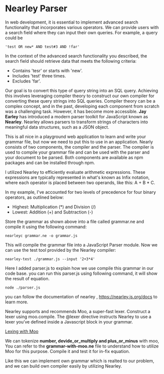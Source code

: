 # Nearley Parser
In web development, it is essential to implement advanced search functionality that incorporates various operators. We can provide users with a search field where they can input their own queries. For example, a query could be 

```'test OR new* AND test#3 AND !far'```

In the context of the advanced search functionality you described, the search field should retrieve data that meets the following criteria:

* Contains 'tesr' or starts with 'new'.
* Includes 'test' three times.
* Excludes 'far'.

Our goal is to convert this type of query string into an SQL query. Achieving this involves leveraging compiler theory to construct our own compiler for converting these query strings into SQL queries. Compiler theory can be a complex concept, and in the past, developing each component from scratch was a challenging task. However, it has become more accessible. **Jay Earley** has introduced a modern parser toolkit for JavaScript known as **Nearley**. Nearley allows parsers to transform strings of characters into meaningful data structures, such as a JSON object.

This is all nice in a playground web application to learn and write your grammar file, but now we need to put this to use in an application. Nearly consists of two components, the compiler and the parser. The compiler is used to compile your grammar file and can be used with the parser and your document to be parsed. Both components are available as npm packages and can be installed through npm.

I utilized Nearley to efficiently evaluate arithmetic expressions. These expressions are typically represented in what's known as Infix notation, where each operator is placed between two operands, like this: A + B * C.

In my example, I've accounted for two levels of precedence for four binary operators, as outlined below:

* Highest: Multiplication (*) and Division (/)
* Lowest: Addition (+) and Subtraction (-) 

Store the grammar as shown above into a file called grammar.ne and compile it using the following command:

```nearleyc grammar.ne -o grammar.js```

This will compile the grammar file into a JavaScript Parser module. Now we can use the test tool provided by the Nearley compiler:

``nearley-test ./grammar.js --input '2+3*4'``

Here I added parser.js to explain how we use compile this grammar in our code base. you can run this parser.js using following command, it will show the result of equation.

``node ./parser.js``

you can follow the documentation of nearley , https://nearley.js.org/docs to learn more. 

Nearley supports and recommends Moo, a super-fast lexer. Construct a lexer using moo.compile. The @lexer directive instructs Nearley to use a lexer you’ve defined inside a Javascript block in your grammar. 

[Lexing with Moo](https://nearley.js.org/docs/tokenizers)

We can tokenize **number, devide_or_multiply and plus_or_minus** with moo, You can refer to the **grammar-with-moo.ne** file to understand how to utilize Moo for this purpose. Compile it and test it for in-fix equation.

Like this we can implement own grammar which is realted to our problem, and we can build own compiler easily by utilizing Nearley.

